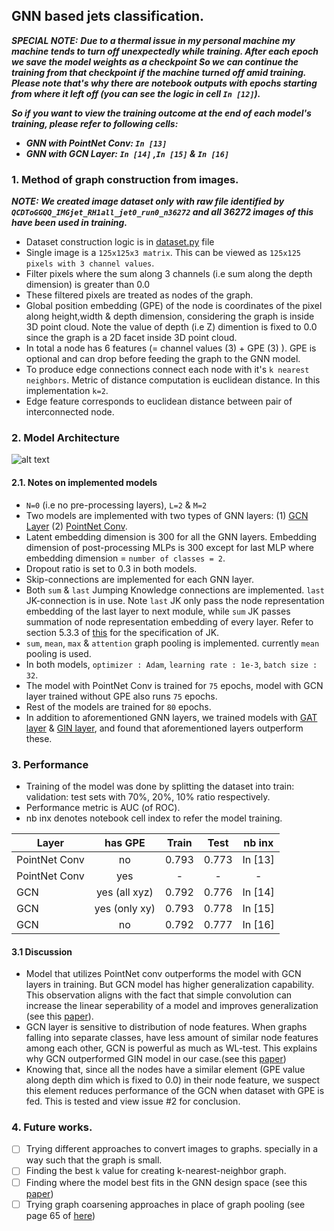 ## GNN based jets classification.

**_SPECIAL NOTE:_** 
**_Due to a thermal issue in my personal machine my machine tends to turn off unexpectedly while training. After each epoch we save the model weights as a checkpoint So we can continue the training from that checkpoint if the machine turned off amid training. Please note that's why there are notebook outputs with epochs starting from where it left off (you can see the logic in cell `In [12]`)._** 

**_So if you want to view the training outcome at the end of each model's training, please refer to following cells:_**
- **_GNN with PointNet Conv: `In [13]`_**
- **_GNN with GCN Layer: `In [14]` ,`In [15]` & `In [16]`_**


### **1. Method of graph construction from images.**

**_NOTE: We created image dataset only with raw file identified by `QCDToGGQQ_IMGjet_RH1all_jet0_run0_n36272` and all 36272 images of this have been used in training._**

- Dataset construction logic is in [dataset.py](https://github.com/SarithRavI/ML4SCI-GSoC-Tests/blob/test/Task_3/dataset.py) file
- Single image is a `125x125x3 matrix`. This can be viewed as `125x125 pixels with 3 channel values`.
- Filter pixels where the sum along 3 channels (i.e sum along the depth dimension) is greater than 0.0
- These filtered pixels are treated as nodes of the graph.
- Global position embedding (GPE) of the node is coordinates of the pixel along height,width & depth dimension, considering the graph is inside 3D point cloud. Note the value of depth (i.e Z) dimention is fixed to 0.0 since the graph is a 2D facet inside 3D point cloud.  
- In total a node has 6 features (= channel values (3) + GPE (3) ). GPE is optional and can drop before feeding the graph to the GNN model.
- To produce edge connections connect each node with it's `k nearest neighbors`. Metric of distance computation is euclidean distance. In this implementation `k=2`.
- Edge feature corresponds to euclidean distance between pair of interconnected node.

### **2. Model Architecture**

![alt text](https://github.com/SarithRavI/ML4SCI-GSoC-Tests/blob/test/Task_3/Resources/ml4sci-gsoc-gnn-architecture.png?raw=true)

#### **2.1. Notes on implemented models**
- `N=0` (i.e no pre-processing layers), `L=2` & `M=2`
- Two models are implemented with two types of GNN layers: (1) [GCN Layer](https://arxiv.org/pdf/1609.02907.pdf) (2) [PointNet Conv](https://pytorch-geometric.readthedocs.io/en/latest/generated/torch_geometric.nn.conv.PointNetConv.html#torch_geometric.nn.conv.PointNetConv). 
- Latent embedding dimension is 300 for all the GNN layers. Embedding dimension of post-processing MLPs is 300 except for last MLP where embedding dimension = `number of classes = 2`.
- Dropout ratio is set to 0.3 in both models.
- Skip-connections are implemented for each GNN layer.
- Both `sum` & `last` Jumping Knowledge connections are implemented. `last` JK-connection is in use. Note `last` JK only pass the node representation embedding of the last layer to next module, while `sum` JK passes summation of node representation embedding of every layer.  Refer to section 5.3.3 of [this](https://www.cs.mcgill.ca/~wlh/grl_book/files/GRL_Book.pdf) for the specification of JK.
- `sum`, `mean`, `max` & `attention` graph pooling is implemented. currently `mean` pooling is used.
- In both models, `optimizer : Adam`, `learning rate : 1e-3`, `batch size : 32`.
- The model with PointNet Conv is trained for `75` epochs, model with GCN layer trained without GPE also runs `75` epochs.
- Rest of the models are trained for `80` epochs.
- In addition to aforementioned GNN layers, we trained models with [GAT layer](https://pytorch-geometric.readthedocs.io/en/latest/modules/nn.html) & [GIN layer](https://arxiv.org/pdf/1810.00826.pdf), and found that aforementioned layers outperform these.

### 3. Performance

- Training of the model was done by splitting the dataset into train: validation: test sets with 70%, 20%, 10% ratio respectively.
- Performance metric is AUC (of ROC).
- nb inx denotes notebook cell index to refer the model training. 

| Layer | has GPE | Train  | Test  | nb inx |
| ------ | :---: | :----: | :----: | :----: |
| PointNet Conv | no| 0.793 | 0.773 | In [13]
| PointNet Conv | yes | - | - | -
| GCN | yes (all xyz) | 0.792 | 0.776 | In [14]
| GCN | yes (only xy) | 0.793 | 0.778 | In [15]
| GCN | no | 0.792 | 0.777| In [16]

#### 3.1 Discussion

- Model that utilizes PointNet conv outperforms the model with GCN layers in training. But GCN model has higher generalization capability. This observation aligns with the fact that simple convolution can increase the linear seperability of a model and improves generalization (see this [paper](https://arxiv.org/pdf/2102.06966.pdf)).
- GCN layer is sensitive to distribution of node features. When graphs falling into separate classes, have less amount of similar node features among each other, GCN is powerful as much as WL-test. This explains why GCN outperformed GIN model in our case.(see this [paper](https://arxiv.org/pdf/1810.00826.pdf))
- Knowing that, since all the nodes have a similar element (GPE value along depth dim which is fixed to 0.0) in their node feature, we suspect this element reduces performance of the GCN when dataset with GPE is fed. This is tested and view issue #2 for conclusion.

### 4. Future works.

- [ ] Trying different approaches to convert images to graphs. specially in a way such that the graph is small.
- [ ] Finding the best `k` value for creating k-nearest-neighbor graph.
- [ ] Finding where the model best fits in the GNN design space (see this [paper](https://arxiv.org/pdf/2011.08843.pdf))
- [ ] Trying graph coarsening approaches in place of graph pooling (see page 65 of [here](https://www.cs.mcgill.ca/~wlh/grl_book/files/GRL_Book.pdf))
